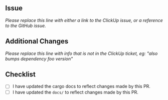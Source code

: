 ## Issue

*Please replace this line with either a link to the ClickUp issue, or a reference to the GitHub issue.*

## Additional Changes

*Please replace this line with info that is not in the ClickUp ticket, eg: "also bumps dependency foo version"*

## Checklist

- [ ] I have updated the cargo docs to reflect changes made by this PR.
- [ ] I have updated the `docs/` to reflect changes made by this PR.